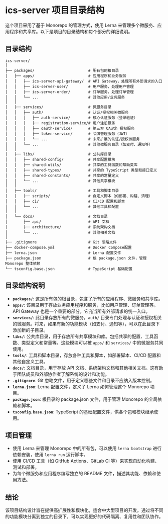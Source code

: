 
# ics-server 项目目录结构

这个项目采用了基于 Monorepo 的管理方式，使用 Lerna 来管理多个微服务、应用程序和共享库。以下是项目的目录结构和每个部分的详细说明。

## 目录结构

```
ics-server/
│
├── packages/                        # 所有包的根目录
│   ├── apps/                        # 应用程序和业务服务
│   │   ├── ics-server-api-gateway/  # API Gateway，处理所有外部请求的入口
│   │   ├── ics-server-user/         # 用户服务，处理用户管理
│   │   ├── ics-server-order/        # 订单服务，处理订单管理
│   │   └── ...                      # 其他应用/业务服务
│   │
│   ├── services/                    # 微服务目录
│   │   ├── auth/                    # 认证/授权相关微服务
│   │   │   ├── auth-service/        # 核心认证服务（登录验证）
│   │   │   ├── registration-service/# 用户注册服务
│   │   │   ├── oauth-service/       # 第三方 OAuth 授权服务
│   │   │   ├── token-service/       # 令牌管理服务（JWT）
│   │   │   └── ...                  # 未来扩展的认证/授权微服务
│   │   └── ...                      # 其他微服务目录（如支付、通知等）
│   │
│   ├── libs/                        # 公共库目录
│   │   ├── shared-config/           # 共享配置模块
│   │   ├── shared-utils/            # 共享的工具函数和帮助类库
│   │   ├── shared-types/            # 共享的 TypeScript 类型和接口定义
│   │   ├── shared-constants/        # 共享的常量定义
│   │   └── ...                      # 其他共享模块
│   │
│   ├── tools/                       # 工具和脚本目录
│   │   ├── scripts/                 # 自定义脚本（如部署、构建、清理）
│   │   ├── ci/                      # CI/CD 配置和脚本
│   │   └── ...                      # 其他工具和配置
│   │
│   └── docs/                        # 文档目录
│       ├── api/                     # API 文档
│       ├── architecture/            # 系统架构文档
│       └── ...                      # 其他相关文档
│
├── .gitignore                       # Git 忽略文件
├── docker-compose.yml               # Docker Compose配置
├── lerna.json                       # Lerna 配置文件
├── package.json                     # 根 package.json 文件，管理 Monorepo 整体依赖
└── tsconfig.base.json               # TypeScript 基础配置
```

## 目录结构说明

- **`packages/`**: 这是所有包的根目录，包含了所有的应用程序、微服务和共享库。
- **`apps/`**: 该目录用于存放业务应用程序和服务，比如用户管理、订单管理等。API Gateway 也是一个重要的部分，它充当所有外部请求的统一入口。
- **`services/`**: 此目录存放所有的微服务。`auth/` 目录专门处理与认证和授权相关的微服务。将来，如果有新的功能模块（如支付、通知等），可以在此目录下添加新的子目录。
- **`libs/`**: 公共库目录，用于存放所有共享模块和库。包括共享的配置、工具函数、类型定义和常量等。这些模块可以被 `apps/` 和 `services/` 中的微服务共同使用。
- **`tools/`**: 工具和脚本目录，存放各种工具和脚本，如部署脚本、CI/CD 配置和其他自定义工具。
- **`docs/`**: 文档目录，用于存放 API 文档、系统架构文档和其他相关文档。这有助于团队成员和外部协作者了解系统的设计和功能。
- **`.gitignore`**: Git 忽略文件，用于定义哪些文件和目录不应纳入版本控制。
- **`lerna.json`**: Lerna 配置文件，定义了 Lerna 如何管理这个 Monorepo 项目。
- **`package.json`**: 根目录的 package.json 文件，用于管理 Monorepo 的全局依赖和脚本。
- **`tsconfig.base.json`**: TypeScript 的基础配置文件，供各个包和模块继承使用。

## 项目管理

- 使用 Lerna 来管理 Monorepo 中的所有包，可以使用 `lerna bootstrap` 进行依赖安装，使用 `lerna run` 运行脚本。
- 使用 CI/CD 工具（如 GitHub Actions、GitLab CI 等）来实现自动化构建、测试和部署。
- 为每个微服务和应用程序编写独立的 README 文件，描述其功能、依赖和使用方法。

## 结论

该项目结构设计旨在提供高扩展性和模块化，适合中大型项目的开发。通过将不同的功能模块分离到独立的目录下，可以实现更好的代码隔离、复用性和团队协作。

